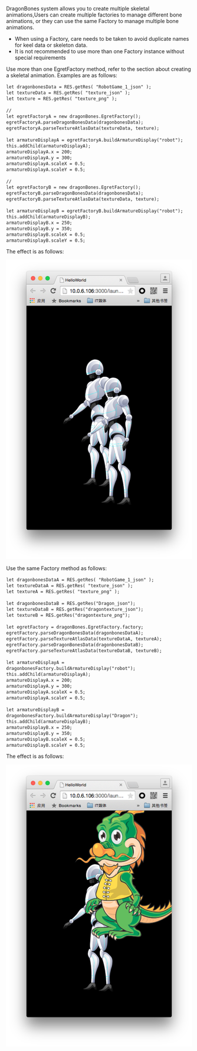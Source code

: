 DragonBones system allows you to create multiple skeletal animations,Users can create multiple factories to manage different bone animations, or they can use the same Factory to manage multiple bone animations.
* When using a Factory, care needs to be taken to avoid duplicate names for keel data or skeleton data.
*  It is not recommended to use more than one Factory instance without special requirements

Use more than one EgretFactory method, refer to the section about creating a skeletal animation.
Examples are as follows:

```
let dragonbonesData = RES.getRes( "RobotGame_1_json" );
let textureData = RES.getRes( "texture_json" );
let texture = RES.getRes( "texture_png" );

// 
let egretFactoryA = new dragonBones.EgretFactory();
egretFactoryA.parseDragonBonesData(dragonbonesData);  
egretFactoryA.parseTextureAtlasData(textureData, texture);

let armatureDisplayA = egretFactoryA.buildArmatureDisplay("robot");
this.addChild(armatureDisplayA);
armatureDisplayA.x = 200;
armatureDisplayA.y = 300;
armatureDisplayA.scaleX = 0.5;
armatureDisplayA.scaleY = 0.5;

// 
let egretFactoryB = new dragonBones.EgretFactory();
egretFactoryB.parseDragonBonesData(dragonbonesData);  
egretFactoryB.parseTextureAtlasData(textureData, texture);

let armatureDisplayB = egretFactoryB.buildArmatureDisplay("robot");
this.addChild(armatureDisplayB);
armatureDisplayB.x = 250;
armatureDisplayB.y = 350;
armatureDisplayB.scaleX = 0.5;
armatureDisplayB.scaleY = 0.5;
```

The effect is as follows:

![](56c314eb7853f.png)

Use the same Factory method as follows:

```
let dragonbonesDataA = RES.getRes( "RobotGame_1_json" );
let textureDataA = RES.getRes( "texture_json" );
let textureA = RES.getRes( "texture_png" );

let dragonbonesDataB = RES.getRes("Dragon_json");
let textureDataB = RES.getRes("dragontexture_json");
let textureB = RES.getRes("dragontexture_png");

let egretFactory = dragonBones.EgretFactory.factory;
egretFactory.parseDragonBonesData(dragonbonesDataA);  
egretFactory.parseTextureAtlasData(textureDataA, textureA);
egretFactory.parseDragonBonesData(dragonbonesDataB);  
egretFactory.parseTextureAtlasData(textureDataB, textureB);

let armatureDisplayA = dragonbonesFactory.buildArmatureDisplay("robot");
this.addChild(armatureDisplayA);
armatureDisplayA.x = 200;
armatureDisplayA.y = 300;
armatureDisplayA.scaleX = 0.5;
armatureDisplayA.scaleY = 0.5;

let armatureDisplayB = dragonbonesFactory.buildArmatureDisplay("Dragon");
this.addChild(armatureDisplayB);
armatureDisplayB.x = 250;
armatureDisplayB.y = 350;
armatureDisplayB.scaleX = 0.5;
armatureDisplayB.scaleY = 0.5;
```

The effect is as follows:

![](56c314eba5994.png)
